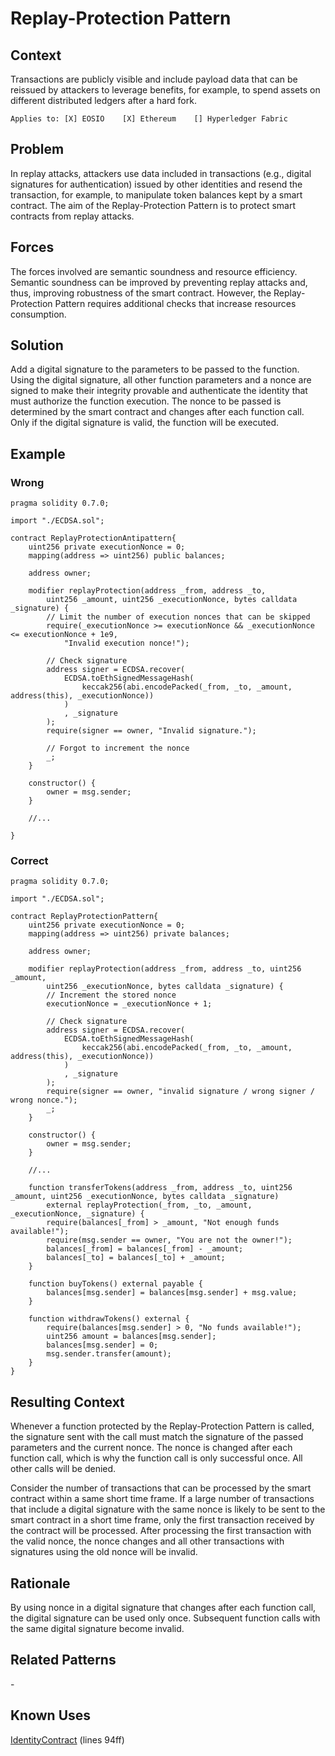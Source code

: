 # Replay-Protection Pattern

## Context
Transactions are publicly visible and include payload data that can be reissued by attackers to leverage benefits, for example, to spend assets on different distributed ledgers after a hard fork.

``Applies to: [X] EOSIO    [X] Ethereum    [] Hyperledger Fabric``

## Problem
In replay attacks, attackers use data included in transactions (e.g., digital signatures for authentication) issued by other identities and resend the transaction, for example, to manipulate token balances kept by a smart contract. The aim of the Replay-Protection Pattern is to protect smart contracts from replay attacks.

## Forces
The forces involved are semantic soundness and resource efficiency. Semantic soundness can be improved by preventing replay attacks and, thus, improving robustness of the smart contract. However, the Replay-Protection Pattern requires additional checks that increase resources consumption.

## Solution
Add a digital signature to the parameters to be passed to the function. Using the digital signature, all other function parameters and a nonce are signed to make their integrity provable and authenticate the identity that must authorize the function execution. The nonce to be passed is determined by the smart contract and changes after each function call. Only if the digital signature is valid, the function will be executed.

## Example
### Wrong
```Solidity
pragma solidity 0.7.0;

import "./ECDSA.sol";

contract ReplayProtectionAntipattern{
    uint256 private executionNonce = 0;
    mapping(address => uint256) public balances;
    
    address owner;
    
    modifier replayProtection(address _from, address _to,
        uint256 _amount, uint256 _executionNonce, bytes calldata _signature) {
        // Limit the number of execution nonces that can be skipped
        require(_executionNonce >= executionNonce && _executionNonce <= executionNonce + 1e9,
            "Invalid execution nonce!");
        
        // Check signature
        address signer = ECDSA.recover(
            ECDSA.toEthSignedMessageHash(
                keccak256(abi.encodePacked(_from, _to, _amount, address(this), _executionNonce))
            )
            , _signature
        );
        require(signer == owner, "Invalid signature.");
        
        // Forgot to increment the nonce
        _;
    }

    constructor() {
        owner = msg.sender;
    }
    
    //...
    
}
```

### Correct
```Solidity
pragma solidity 0.7.0;

import "./ECDSA.sol";

contract ReplayProtectionPattern{
    uint256 private executionNonce = 0;
    mapping(address => uint256) private balances;
    
    address owner;
    
    modifier replayProtection(address _from, address _to, uint256 _amount,
        uint256 _executionNonce, bytes calldata _signature) { 
        // Increment the stored nonce
        executionNonce = _executionNonce + 1;
        
        // Check signature
        address signer = ECDSA.recover(
            ECDSA.toEthSignedMessageHash(
                keccak256(abi.encodePacked(_from, _to, _amount, address(this), _executionNonce))
            )
            , _signature
        );
        require(signer == owner, "invalid signature / wrong signer / wrong nonce.");
        _;
    }

    constructor() {
        owner = msg.sender;
    }
    
    //...
    
    function transferTokens(address _from, address _to, uint256 _amount, uint256 _executionNonce, bytes calldata _signature)
        external replayProtection(_from, _to, _amount, _executionNonce, _signature) {
        require(balances[_from] > _amount, "Not enough funds available!");
        require(msg.sender == owner, "You are not the owner!");
        balances[_from] = balances[_from] - _amount;
        balances[_to] = balances[_to] + _amount;
    }

    function buyTokens() external payable {
        balances[msg.sender] = balances[msg.sender] + msg.value;
    }
    
    function withdrawTokens() external {
        require(balances[msg.sender] > 0, "No funds available!");
        uint256 amount = balances[msg.sender];
        balances[msg.sender] = 0;
        msg.sender.transfer(amount);
    }
}
```

## Resulting Context
Whenever a function protected by the Replay-Protection Pattern is called, the signature sent with the call must match the signature of the passed parameters and the current nonce. The nonce is changed after each function call, which is why the function call is only successful once. All other calls will be denied.

Consider the number of transactions that can be processed by the smart contract within a same short time frame. If a large number of transactions that include a digital signature with the same nonce is likely to be sent to the smart contract in a short time frame, only the first transaction received by the contract will be processed. After processing the first transaction with the valid nonce, the nonce changes and all other transactions with signatures using the old nonce will be invalid.

## Rationale
By using nonce in a digital signature that changes after each function call, the digital signature can be used only once. Subsequent function calls with the same digital signature become invalid.

## Related Patterns
\-

## Known Uses
[IdentityContract](https://github.com/B2E2/b2e2_contracts/blob/master/contracts/IdentityContract.sol) (lines 94ff)
